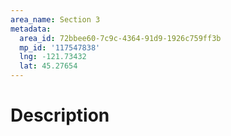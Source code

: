 ```yaml
---
area_name: Section 3
metadata:
  area_id: 72bbee60-7c9c-4364-91d9-1926c759ff3b
  mp_id: '117547838'
  lng: -121.73432
  lat: 45.27654
---
```

# Description
